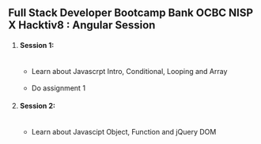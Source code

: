 <h2>Full Stack Developer Bootcamp Bank OCBC NISP X Hacktiv8 : Angular Session</h2>
<ol>
    <li>
        <h4>Session 1:</h4><br />
        <ul>
            <li>Learn about Javascrpt Intro, Conditional, Looping and Array</li><br />
            <li>Do assignment 1</li>
        </ul>
    </li>
    <li>
        <h4>Session 2:</h4><br />
        <ul>
            <li>Learn about Javascipt Object, Function and jQuery DOM</li>
        </ul>
    </li>
</ol>
